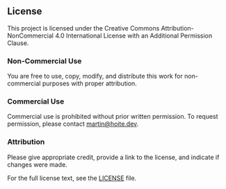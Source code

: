 

## License

This project is licensed under the Creative Commons Attribution-NonCommercial 4.0 International License with an Additional Permission Clause.

### Non-Commercial Use
You are free to use, copy, modify, and distribute this work for non-commercial purposes with proper attribution.

### Commercial Use
Commercial use is prohibited without prior written permission. To request permission, please contact [martin@hoite.dev](mailto:martin@hoite.dev).

### Attribution
Please give appropriate credit, provide a link to the license, and indicate if changes were made.

For the full license text, see the [LICENSE](https://github.com/Blizz991/portfolio/blob/master/LICENCE.md) file.
